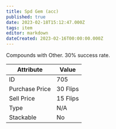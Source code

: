 ```yaml
---
title: Spd Gem (acc)
published: true
date: 2023-02-18T15:12:47.000Z
tags: item
editor: markdown
dateCreated: 2023-02-16T00:00:00.000Z
---
```


Compounds with Other. 30% success rate.

|Attribute|Value|
|-|-|
|ID|705|
|Purchase Price|30 Flips|
|Sell Price|15 Flips|
|Type|N/A|
|Stackable|No|

